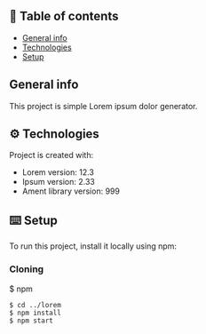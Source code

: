 ## 📜 Table of contents
* [General info](#general-info)
* [Technologies](#technologies)
* [Setup](#setup)

## General info
This project is simple Lorem ipsum dolor generator.
	
## ⚙️ Technologies
Project is created with:
* Lorem version: 12.3
* Ipsum version: 2.33
* Ament library version: 999
	
## ⌨️ Setup
To run this project, install it locally using npm:
### Cloning
$ npm
```
$ cd ../lorem
$ npm install
$ npm start
```
